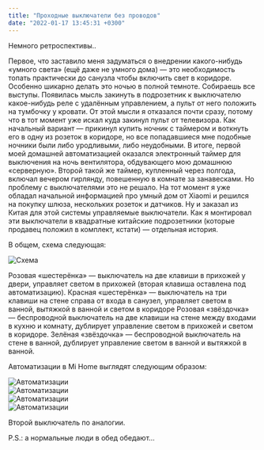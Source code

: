 ```yaml
---
title: "Проходные выключатели без проводов"
date: "2022-01-17 13:45:31 +0300"
---
```


Немного ретроспективы..

Первое, что заставило меня задуматься о внедрении какого-нибудь «умного света» (ещё даже не умного дома) — это необходимость топать практически до санузла чтобы включить свет в коридоре. Особенно шикарно делать это ночью в полной темноте. Собираешь все выступы. Появилась мысль закинуть в подрозетник к выключателю какое-нибудь реле с удалённым управлением, а пульт от него положить на тумбочку у кровати. От этой мысли я отказался почти сразу, потому что в тот момент уже искал куда закинул пульт от телевизора. Как начальный вариант — прикинул купить ночник с таймером и воткнуть его в одну из розеток в коридоре, но все попадавшиеся мне подобные ночники были либо уродливыми, либо неудобными. В итоге, первой моей домашней автоматизацией оказался электронный таймер для выключения на ночь вентилятора, обдувающего мою домашнюю «серверную». Второй такой же таймер, купленный через полгода, включал вечером гирлянду, повешенную в комнате за занавесками. Но проблему с выключателями это не решало. На тот момент я уже обладал начальной информацией про умный дом от Xiaomi и решился на покупку шлюза, нескольких розеток и датчиков. Ну и заказал из Китая для этой системы управляемые выключатели. Как я монтировал эти выключатели в квадратные китайские подрозетники (которые продавец положил в комплект, кстати) — отдельная история.

В общем, схема следующая:

![Схема](/assets/2022/01/Prohodnye-vyklYu-chateli-1.png)

Розовая «шестерёнка» — выключатель на две клавиши в прихожей у двери, управляет светом в прихожей (вторая клавиша оставлена под автоматизацию). Красная «шестерёнка» — выключатель на три клавиши на стене справа от входа в санузел, управляет светом в ванной, вытяжкой в ванной и светом в коридоре Розовая «звёздочка» — беспроводной выключатель на две клавиши на стене между входами в кухню и комнату, дублирует управление светом в прихожей и светом в коридоре. Зелёная «звёздочка» — беспроводной выключатель на стене в ванной, дублирует управление светом в ванной и вытяжкой в ванной.

Автоматизации в Mi Home выглядят следующим образом:

![Автоматизации](/assets/2022/01/Screenshot_20220117-132912_Mi-Home.jpg)  
![Автоматизации](/assets/2022/01/Screenshot_20220117-132952_Mi-Home.jpg)  
![Автоматизации](/assets/2022/01/Screenshot_20220117-133000_Mi-Home.jpg)  
![Автоматизации](/assets/2022/01/Screenshot_20220117-133009_Mi-Home.jpg)  

Второй выключатель по аналогии.

P.S.: а нормальные люди в обед обедают…

